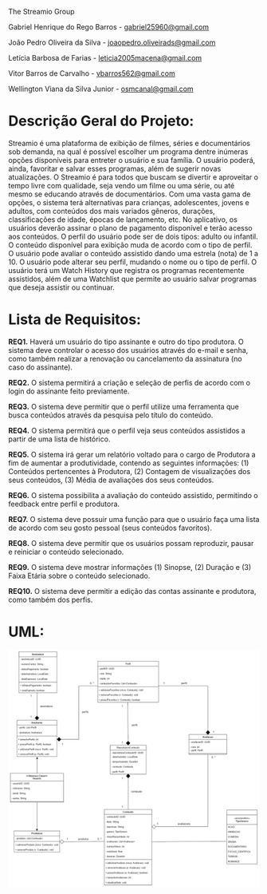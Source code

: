 The Streamio Group

Gabriel Henrique do Rego Barros - gabriel25960@gmail.com

João Pedro Oliveira da Silva - joaopedro.oliveirads@gmail.com

Letícia Barbosa de Farias - leticia2005macena@gmail.com

Vitor Barros de Carvalho - vbarros562@gmail.com

Wellington Viana da Silva Junior - osmcanal@gmail.com

# Descrição Geral do Projeto:
Streamio é uma plataforma de exibição de filmes, séries e documentários sob demanda, na qual é possível escolher um programa dentre inúmeras opções disponíveis para entreter o usuário e sua família. O usuário poderá, ainda, favoritar e salvar esses programas, além de sugerir novas atualizações.
O Streamio é para todos que buscam se divertir e aproveitar o tempo livre com qualidade, seja vendo um filme ou uma série, ou até mesmo se educando através de documentários. Com uma vasta gama de opções, o sistema terá alternativas para crianças, adolescentes, jovens e adultos, com conteúdos dos mais variados gêneros, durações, classificações de idade, épocas de lançamento, etc. 
No aplicativo, os usuários deverão assinar o plano de pagamento disponível e terão acesso aos conteúdos. O perfil do usuário pode ser de dois tipos: adulto ou infantil. O conteúdo disponível para exibição muda de acordo com o tipo de perfil. O usuário pode avaliar o conteúdo assistido dando uma estrela (nota) de 1 a 10. O usuário pode alterar seu perfil, mudando o nome ou o tipo de perfil. O usuário terá um Watch History que registra os programas recentemente assistidos, além de uma Watchlist que permite ao usuário salvar programas que deseja assistir ou continuar.

# Lista de Requisitos: 
**REQ1.** Haverá um usuário do tipo assinante e outro do tipo produtora. O sistema deve controlar o acesso dos usuários através do e-mail e senha, como também realizar a renovação ou cancelamento da assinatura (no caso do assinante).

**REQ2.** O sistema permitirá a criação e seleção de perfis de acordo com o login do assinante feito previamente.

**REQ3.** O sistema deve permitir que o perfil utilize uma ferramenta que busca conteúdos através da pesquisa pelo título do conteúdo.

**REQ4.** O sistema permitirá que o perfil veja seus conteúdos assistidos a partir de uma lista de histórico.

**REQ5.** O sistema irá gerar um relatório voltado para o cargo de Produtora a fim de aumentar a produtividade, contendo as seguintes informações: (1) Conteúdos pertencentes à Produtora, (2) Contagem de visualizações dos seus conteúdos, (3) Média de avaliações dos seus conteúdos.

**REQ6.**  O sistema possibilita a avaliação do conteúdo assistido, permitindo o feedback entre perfil e produtora.

**REQ7.** O sistema deve possuir uma função para que o usuário faça uma lista de acordo com seu gosto pessoal (seus conteúdos favoritos).

**REQ8.** O sistema deve permitir que os usuários possam reproduzir, pausar e reiniciar o conteúdo selecionado.

**REQ9.** O sistema deve mostrar informações (1) Sinopse, (2) Duração e (3) Faixa Etária sobre o conteúdo selecionado.

**REQ10.** O sistema deve permitir a edição das contas assinante e produtora, como também dos perfis. 

# UML:

![Entrega 02 - UML (atualizada)](https://github.com/The-Streamio-Group/Streamio/blob/master/Documentos/Entrega%2002%20-%20UML%20(atualizada%20para%20Entrega%2004).png)
	



